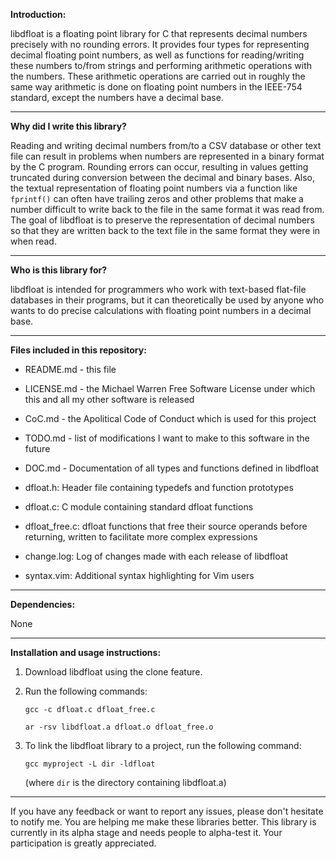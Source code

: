**Introduction:**

libdfloat is a floating point library for C that represents decimal
numbers precisely with no rounding errors. It provides four types for
representing decimal floating point numbers, as well as functions for
reading/writing these numbers to/from strings and performing arithmetic
operations with the numbers. These arithmetic operations are carried out
in roughly the same way arithmetic is done on floating point numbers in
the IEEE-754 standard, except the numbers have a decimal base.

---------------------------------------------------------------------------

**Why did I write this library?**

Reading and writing decimal numbers from/to a CSV database or other text
file can result in problems when numbers are represented in a binary
format by the C program. Rounding errors can occur, resulting in values
getting truncated during conversion between the decimal and binary
bases. Also, the textual representation of floating point numbers via
a function like `fprintf()` can often have trailing zeros and other
problems that make a number difficult to write back to the file in the
same format it was read from. The goal of libdfloat is to preserve the
representation of decimal numbers so that they are written back to the
text file in the same format they were in when read.

---------------------------------------------------------------------------

**Who is this library for?**

libdfloat is intended for programmers who work with text-based flat-file
databases in their programs, but it can theoretically be used by anyone
who wants to do precise calculations with floating point numbers in a
decimal base.

---------------------------------------------------------------------------

**Files included in this repository:**

- README.md - this file

- LICENSE.md - the Michael Warren Free Software License under which this
  and all my other software is released

- CoC.md - the Apolitical Code of Conduct which is used for this project

- TODO.md - list of modifications I want to make to this software in
  the future

- DOC.md - Documentation of all types and functions defined in libdfloat

- dfloat.h: Header file containing typedefs and function prototypes

- dfloat.c: C module containing standard dfloat functions

- dfloat_free.c: dfloat functions that free their source operands before
  returning, written to facilitate more complex expressions

- change.log: Log of changes made with each release of libdfloat

- syntax.vim: Additional syntax highlighting for Vim users

---------------------------------------------------------------------------

**Dependencies:**

None

---------------------------------------------------------------------------

**Installation and usage instructions:**

1. Download libdfloat using the clone feature.

2. Run the following commands:

   `gcc -c dfloat.c dfloat_free.c`

   `ar -rsv libdfloat.a dfloat.o dfloat_free.o`

3. To link the libdfloat library to a project, run the following command:

   `gcc myproject -L dir -ldfloat`

   (where `dir` is the directory containing libdfloat.a)

---------------------------------------------------------------------------

If you have any feedback or want to report any issues, please don't
hesitate to notify me. You are helping me make these libraries
better. This library is currently in its alpha stage and needs people
to alpha-test it. Your participation is greatly appreciated.
